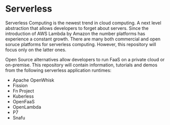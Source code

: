 # Serverless
Serverless Computing is the newest trend in cloud computing. A next level abstraction that allows developers to forget about servers. Since the introduction of AWS Lambda by Amazon the number platforms has experience a constant growth. There are many both commercial and open soruce platforms for serverless computing. However, this repository will focus only on the latter ones.

Open Source alternatives allow developers to run FaaS on a private cloud or on-premise. This repository will contain information, tutorials and demos from the following serverless application runtimes:

* Apache OpenWhisk
* Fission
* Fn Project
* Kuberless
* OpenFaaS
* OpenLambda
* P7
* Snafu
